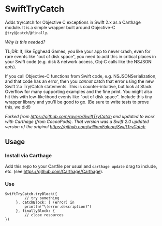 SwiftTryCatch
=============

Adds try/catch for Objective C exceptions in Swift 2.x as a Carthage module. It is a simple wrapper built around Objective-C `@try`/`@catch`/`@finally`.

*Why is this needed?* 

TL;DR: If, like Egghead Games, you like your app to never crash, even for rare events like "out of disk space", you need to add this in critical places in your Swift code (e.g. disk & network access, Obj-C calls like the NSJSON apis).

If you call Objective-C functions from Swift code, e.g. NSJSONSerialization, and that code has an error, then you _cannot_ catch that error using the new Swift 2.x Try/Catch statements. This is counter-intuitive, but look at Stack Overflow for many supporting examples and the fine print. You might also hit this with low-likelihood events like "out of disk space". Include this tiny wrapper library and you'll be good to go. (Be sure to write tests to prove this, we did!)

_Forked from https://github.com/ravero/SwiftTryCatch and updated to work with Carthage (from CocoaPods). That version was a Swift 2.0 updated version of the original https://github.com/williamFalcon/SwiftTryCatch._

## Usage

### Install via Carthage

Add this repo to your Cartfile per usual and `carthage update` drag to include, etc.
(see https://github.com/Carthage/Carthage).

### Use

    SwiftTryCatch.tryBlock({
             // try something
         }, catchBlock: { (error) in
             println("\(error.description)")
         }, finallyBlock: {
             // close resources
    })

